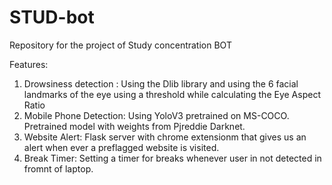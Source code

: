 # STUD-bot
Repository for the project of Study concentration BOT


Features:

1. Drowsiness detection : Using the Dlib library and using the 6 facial landmarks of the eye using a threshold while calculating the Eye Aspect Ratio
2. Mobile Phone Detection: Using YoloV3 pretrained on MS-COCO. Pretrained model with weights from Pjreddie Darknet.
3. Website Alert: Flask server with chrome extensionm that gives us an alert when ever a preflagged website is visited.
4. Break Timer: Setting a timer for breaks whenever user in not detected in fromnt of laptop.

